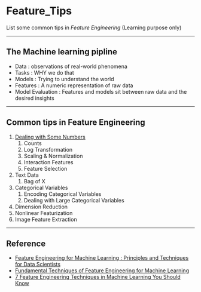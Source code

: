 # Feature_Tips
List some common tips in *Feature Engineering*  (Learning purpose only)

---

## The Machine learning pipline
- Data :  observations of real-world phenomena
- Tasks : WHY we do that
- Models :  Trying to understand the world
- Features : A numeric representation of raw data
- Model Evaluation :  Features and models sit between raw data and the desired insights


---

## Common tips in Feature Engineering

1. [Dealing with Some Numbers](Dealing_with_Some_Numbers.md)
	1. Counts
	2. Log Transformation
	3. Scaling & Normalization
	4. Interaction Features
	5. Feature Selection
2. Text Data
	1. Bag of X
3. Categorical Variables
	1. Encoding Categorical Variables
	2. Dealing with Large Categorical Variables
4. Dimension Reduction
5. Nonlinear Featurization
6. Image Feature Extraction

---

## Reference
 
- [Feature Engineering for Machine Learning : Principles and Techniques for Data Scientists](https://www.amazon.de/Feature-Engineering-Machine-Learning-Principles-ebook/dp/B07BNX4MWC)
- [Fundamental Techniques of Feature Engineering for Machine Learning](https://towardsdatascience.com/feature-engineering-for-machine-learning-3a5e293a5114)
- [ 7 Feature Engineering Techniques in Machine Learning You Should Know](https://www.analyticsvidhya.com/blog/2020/10/7-feature-engineering-techniques-machine-learning/)